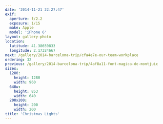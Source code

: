 ```yaml
---
date: '2014-11-21 22:27:47'
exif:
  aperture: f/2.2
  exposure: 1/15
  make: Apple
  model: 'iPhone 6'
layout: gallery-photo
location:
  latitude: 41.38650833
  longitude: 2.17324667
next: /gallery/2014-barcelona-trip/cfa4e7e-our-team-workplace
ordering: 32
previous: /gallery/2014-barcelona-trip/4af8a11-font-magica-de-montjuic
sizes:
  1280:
    height: 1280
    width: 960
  640w:
    height: 853
    width: 640
  200x200:
    height: 200
    width: 200
title: 'Christmas Lights'
---
```

